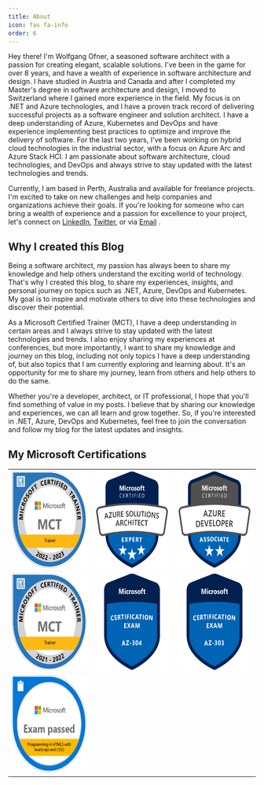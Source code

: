 ```yaml
---
title: About
icon: fas fa-info
order: 6
---
```

Hey there! I'm Wolfgang Ofner, a seasoned software architect with a passion for creating elegant, scalable solutions. I've been in the game for over 8 years, and have a wealth of experience in software architecture and design. I have studied in Austria and Canada and after I completed my Master's degree in software architecture and design, I moved to Switzerland where I gained more experience in the field. My focus is on .NET and Azure technologies, and I have a proven track record of delivering successful projects as a software engineer and solution architect. I have a deep understanding of Azure, Kubernetes and DevOps and have experience implementing best practices to optimize and improve the delivery of software. For the last two years, I've been working on hybrid cloud technologies in the industrial sector, with a focus on Azure Arc and Azure Stack HCI. I am passionate about software architecture, cloud technologies, and DevOps and always strive to stay updated with the latest technologies and trends.

Currently, I am based in Perth, Australia and available for freelance projects. I'm excited to take on new challenges and help companies and organizations achieve their goals. If you're looking for someone who can bring a wealth of experience and a passion for excellence to your project, let's connect on <a href="https://www.linkedin.com/in/wolfgangofner/" target="_blank" rel="noopener">LinkedIn</a>, <a href="https://twitter.com/wolfgang_ofner" target="_blank" rel="noopener">Twitter</a>, or via <a href="mailto:wolfgang@programmingwithwolfgang.com">Email</a> .

## Why I created this Blog

Being a software architect, my passion has always been to share my knowledge and help others understand the exciting world of technology. That's why I created this blog, to share my experiences, insights, and personal journey on topics such as .NET, Azure, DevOps and Kubernetes. My goal is to inspire and motivate others to dive into these technologies and discover their potential.

As a Microsoft Certified Trainer (MCT), I have a deep understanding in certain areas and I always strive to stay updated with the latest technologies and trends. I also enjoy sharing my experiences at conferences, but more importantly, I want to share my knowledge and journey on this blog, including not only topics I have a deep understanding of, but also topics that I am currently exploring and learning about. It's an opportunity for me to share my journey, learn from others and help others to do the same.

Whether you're a developer, architect, or IT professional, I hope that you'll find something of value in my posts. I believe that by sharing our knowledge and experiences, we can all learn and grow together. So, if you're interested in .NET, Azure, DevOps and Kubernetes, feel free to join the conversation and follow my blog for the latest updates and insights.

## My Microsoft Certifications
 
<table class="table-responsive">
   <tbody>
      <tr>
         <td><a href="https://learn.microsoft.com/en-us/certifications/mct-certification" target="_blank" rel="noopener"><img src="/assets/img/author/mct-microsoft-certified-trainer-2023.png" alt="MCT Microsoft Certified Trainer" width="200px" height="200px"></a></td>
         <td><a href="https://learn.microsoft.com/en-us/certifications/azure-solutions-architect/" target="_blank" rel="noopener"><img src="/assets/img/author/azure-solutions-architect-expert.png" alt="Azure Solutions Architect Expert" width="200px" height="200px"></a> </td>
         <td><a href="https://learn.microsoft.com/en-us/certifications/exams/az-204" target="_blank" rel="noopener"><img src="/assets/img/author/microsoft-certified-azure-developer-associate.png" alt="Developing Solutions for Microsoft Azure" width="200px" height="200px"></a> </td>
      </tr>
      <tr>
         <td><a href="https://learn.microsoft.com/en-us/certifications/mct-certification" target="_blank" rel="noopener"><img src="/assets/img/author/mct-microsoft-certified-trainer-2022.png" alt="MCT Microsoft Certified Trainer" width="200px" height="200px"></a> </td>
         <td><a href="https://learn.microsoft.com/en-us/certifications/exams/az-304" target="_blank" rel="noopener"><img src="/assets/img/author/exam-az-304.png" alt="MCT Microsoft Certified Trainer" width="200px" height="200px"></a>  </td>
         <td><a href="https://learn.microsoft.com/en-us/certifications/exams/az-303" target="_blank" rel="noopener"><img src="/assets/img/author/exam-az-303.png" alt="MCT Microsoft Certified Trainer" width="200px" height="200px"></a> </td>
      </tr>
       <tr>
         <td><a href="https://learn.microsoft.com/en-us/certifications/exams/70-480" target="_blank" rel="noopener"><img src="/assets/img/author/exam-480.png" alt="Azure Solutions Architect Expert" width="200px" height="200px"></a></td>
         <td></td>
         <td></td>
      </tr>
   </tbody>
</table>